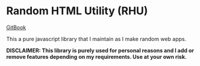 # Random HTML Utility (RHU)

[GitBook](https://app.gitbook.com/o/POYXqF98F4I3vjaRHRhX/s/npbLRZ33RfQjLSFYdOka/)

This a pure javascript library that I maintain as I make random web apps.

**DISCLAIMER: This library is purely used for personal reasons and I add or remove features depending on my requirements. Use at your own risk.**